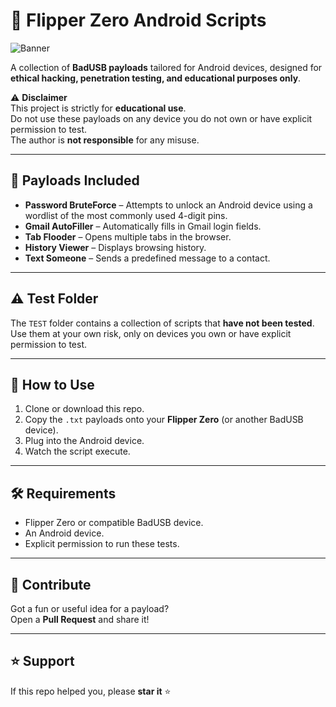 # 📱 Flipper Zero Android Scripts

![Banner](https://github.com/user-attachments/assets/f3eb6a07-61c6-4bc0-8451-ba7bfd4d6747)

A collection of **BadUSB payloads** tailored for Android devices, designed for **ethical hacking, penetration testing, and educational purposes only**.

⚠️ **Disclaimer**  
This project is strictly for **educational use**.  
Do not use these payloads on any device you do not own or have explicit permission to test.  
The author is **not responsible** for any misuse.

---

## 📂 Payloads Included
- **Password BruteForce** – Attempts to unlock an Android device using a wordlist of the most commonly used 4-digit pins.
- **Gmail AutoFiller** – Automatically fills in Gmail login fields.
- **Tab Flooder** – Opens multiple tabs in the browser.
- **History Viewer** – Displays browsing history.
- **Text Someone** – Sends a predefined message to a contact.

---

## ⚠️ Test Folder
The `TEST` folder contains a collection of scripts that **have not been tested**. Use them at your own risk, only on devices you own or have explicit permission to test.

---

## 🚀 How to Use
1. Clone or download this repo.
2. Copy the `.txt` payloads onto your **Flipper Zero** (or another BadUSB device).
3. Plug into the Android device.
4. Watch the script execute.

---

## 🛠️ Requirements
- Flipper Zero or compatible BadUSB device.
- An Android device.
- Explicit permission to run these tests.

---

## 🤝 Contribute
Got a fun or useful idea for a payload?  
Open a **Pull Request** and share it!

---

## ⭐ Support
If this repo helped you, please **star it** ⭐
